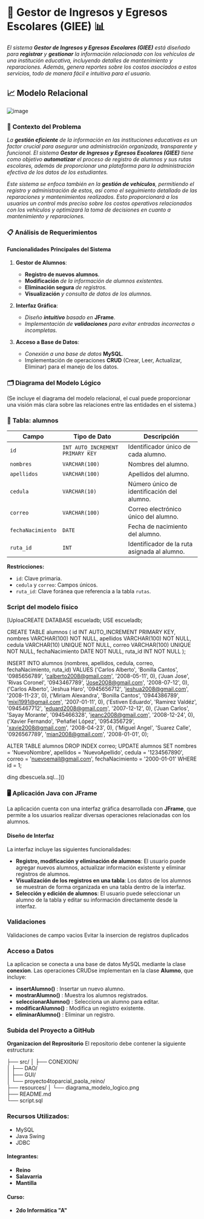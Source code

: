 # 🚗 **Gestor de Ingresos y Egresos Escolares (GIEE)** 📊

*El sistema **Gestor de Ingresos y Egresos Escolares (GIEE)** está diseñado para **registrar** y **gestionar** la información relacionada con los vehículos de una institución educativa, incluyendo detalles de mantenimiento y reparaciones. Además, genera reportes sobre los costos asociados a estos servicios, todo de manera fácil e intuitiva para el usuario.*

## 📈 **Modelo Relacional**
![image](https://github.com/user-attachments/assets/5f123103-db60-4fb5-a255-5a56c721afc9)

### 📝 **Contexto del Problema**

*La **gestión eficiente** de la información en las instituciones educativas es un factor crucial para asegurar una administración organizada, transparente y funcional. El sistema **Gestor de Ingresos y Egresos Escolares (GIEE)** tiene como objetivo **automatizar** el proceso de registro de alumnos y sus rutas escolares, además de proporcionar una plataforma para la administración efectiva de los datos de los estudiantes.*

*Este sistema se enfoca también en la **gestión de vehículos**, permitiendo el registro y administración de estos, así como el seguimiento detallado de las reparaciones y mantenimientos realizados. Esto proporcionará a los usuarios un control más preciso sobre los costos operativos relacionados con los vehículos y optimizará la toma de decisiones en cuanto a mantenimiento y reparaciones.*

### 📋 **Análisis de Requerimientos**

#### **Funcionalidades Principales del Sistema**

1. **Gestor de Alumnos**:
   - **Registro de nuevos alumnos**.
   - **Modificación** *de la información de alumnos existentes.*
   - **Eliminación segura** *de registros.*
   - **Visualización** *y consulta de datos de los alumnos.*

2. **Interfaz Gráfica**:
   - *Diseño **intuitivo** basado en* **JFrame**.
   - *Implementación de **validaciones** para evitar entradas incorrectas o incompletas.*

3. **Acceso a Base de Datos**:
   - *Conexión a una base de datos* **MySQL**.
   - Implementación de operaciones **CRUD** (Crear, Leer, Actualizar, Eliminar) para el manejo de los datos.

### 🗂️ **Diagrama del Modelo Lógico**
(Se incluye el diagrama del modelo relacional, el cual puede proporcionar una visión más clara sobre las relaciones entre las entidades en el sistema.)

### 📝 **Tabla: alumnos**

| **Campo**         | **Tipo de Dato**    | **Descripción**                                              |
|-------------------|---------------------|--------------------------------------------------------------|
| `id`              | `INT AUTO_INCREMENT PRIMARY KEY` | Identificador único de cada alumno.                           |
| `nombres`         | `VARCHAR(100)`      | Nombres del alumno.                                           |
| `apellidos`       | `VARCHAR(100)`      | Apellidos del alumno.                                         |
| `cedula`          | `VARCHAR(10)`       | Número único de identificación del alumno.                   |
| `correo`          | `VARCHAR(100)`      | Correo electrónico único del alumno.                          |
| `fechaNacimiento` | `DATE`              | Fecha de nacimiento del alumno.                               |
| `ruta_id`         | `INT`               | Identificador de la ruta asignada al alumno.                  |

**Restricciones:**
- `id`: Clave primaria.
- `cedula` y `correo`: Campos únicos.
- `ruta_id`: Clave foránea que referencia a la tabla `rutas`.



### Script del modelo físico 
[UploaCREATE DATABASE escueladb;
USE escueladb;

CREATE TABLE alumnos (
  id INT AUTO_INCREMENT PRIMARY KEY,
  nombres VARCHAR(100) NOT NULL,
  apellidos VARCHAR(100) NOT NULL,
  cedula VARCHAR(10) UNIQUE NOT NULL,
  correo VARCHAR(100) UNIQUE NOT NULL,
  fechaNacimiento DATE NOT NULL,
  ruta_id INT NOT NULL
);

INSERT INTO alumnos (nombres, apellidos, cedula, correo, fechaNacimiento, ruta_id) 
VALUES 
('Carlos Alberto', 'Bonilla Cantos', '0985656789', 'calberto2008@gmail.com', '2008-05-11', 0),
('Juan Jose', 'Rivas Coronel', '0943467789', 'Jose2008@gmail.com', '2008-07-12', 0),
('Carlos Alberto', 'Jeshua Haro', '0945656712', 'jeshua2008@gmail.com', '2008-11-23', 0),
('Miriam Alexandra', 'Bonilla Cantos', '0944386789', 'mixi1991@gmail.com', '2007-01-11', 0),
('Estiven Eduardo', 'Ramirez Valdéz', '0945467712', 'eduard2008@gmail.com', '2007-12-12', 0),
('Juan Carlos', 'Sayay Morante', '0945466328', 'jeanc2008@gmail.com', '2008-12-24', 0),
('Xavier Fernando', 'Peñafiel López', '0954356729', 'xavie2008@gmail.com', '2008-04-23', 0),
('Miguel Angel', 'Suarez Calle', '0926567789', 'mian2008@gmail.com', '2008-01-01', 0);

ALTER TABLE alumnos DROP INDEX correo;
UPDATE alumnos 
SET nombres = 'NuevoNombre', apellidos = 'NuevoApellido', cedula = '1234567890', correo = 'nuevoemail@gmail.com', fechaNacimiento = '2000-01-01' 
WHERE id = 1;

ding dbescuela.sql…]()



### 🖥️ **Aplicación Java con JFrame**

La aplicación cuenta con una interfaz gráfica desarrollada con **JFrame**, que permite a los usuarios realizar diversas operaciones relacionadas con los alumnos.

#### **Diseño de Interfaz**

La interfaz incluye las siguientes funcionalidades:

- **Registro, modificación y eliminación de alumnos**: El usuario puede agregar nuevos alumnos, actualizar información existente y eliminar registros de alumnos.
- **Visualización de los registros en una tabla**: Los datos de los alumnos se muestran de forma organizada en una tabla dentro de la interfaz.
- **Selección y edición de alumnos**: El usuario puede seleccionar un alumno de la tabla y editar su información directamente desde la interfaz.


### Validaciones
Validaciones de campo vacios 
Evitar la insercion de registros duplicados 

### Acceso a Datos 
La aplicacion se conecta a una base de datos MySQL mediante la clase **conexion**. Las operaciones CRUDse implementan en la clase **Alumno**, que incluye:
- **insertAlumno()** : Insertar un nuevo alumno. 
- **mostrarAlumno()** : Muestra los alumnos registrados. 
- **seleccionarAlumno()** : Selecciona un alumno para editar.
- **modificarAlumno()** : Modifica un registro existente.
- **eliminarAlumno()** : Eliminar un registro.

### Subida del Proyecto a GitHub

**Organizacion del Reprositorio**
El repositorio debe contener la siguiente estructura:


├── src/
│   ├── CONEXION/                        
│   ├── DAO/                              
│   ├── GUI/                              
│   └── proyecto4toparcial_paola_reino/   
├── resources/
│   └── diagrama_modelo_logico.png        
├── README.md                             
└── script.sql                            

### **Recursos Utilizados:**
- MySQL
- Java Swing
- JDBC

#### **Integrantes:**
- **Reino**
- **Salavarria**
- **Mantilla**

#### **Curso:**
- **2do Informática "A"**
  
  
